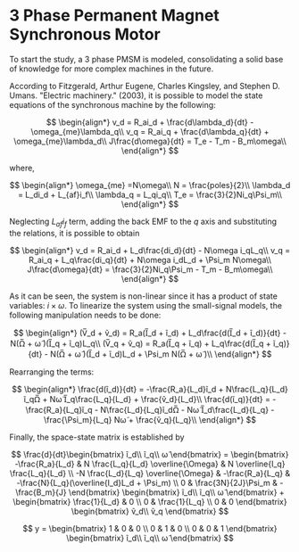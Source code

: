 # 3 Phase Permanent Magnet Synchronous Motor 
To start the study, a 3 phase PMSM is modeled, consolidating a solid base of knowledge for more complex machines in the future.

According to Fitzgerald, Arthur Eugene, Charles Kingsley, and Stephen D. Umans. "Electric machinery." (2003), it is possible to model the state equations of the synchronous machine by the following:

$$
\begin{align*}
v_d = R_ai_d + \frac{d\lambda_d}{dt} - \omega_{me}\lambda_q\\
v_q = R_ai_q + \frac{d\lambda_q}{dt} + \omega_{me}\lambda_d\\
J\frac{d\omega}{dt} = T_e - T_m - B_m\omega\\
\end{align*}
$$

where, 

$$
\begin{align*}
\omega_{me} =N\omega\\
N = \frac{poles}{2}\\
\lambda_d = L_di_d + L_{af}i_f\\
\lambda_q = L_qi_q\\
T_e  = \frac{3}{2}Ni_q\Psi_m\\
\end{align*}
$$

Neglecting $L_{af}i_f$ term, adding the back EMF to the $q$ axis and substituting the relations, it is possible to obtain

$$
\begin{align*}
v_d = R_ai_d + L_d\frac{di_d}{dt} - N\omega i_qL_q\\
v_q = R_ai_q + L_q\frac{di_q}{dt} + N\omega i_dL_d + \Psi_m N\omega\\
J\frac{d\omega}{dt} = \frac{3}{2}Ni_q\Psi_m - T_m - B_m\omega\\
\end{align*}
$$

As it can be seen, the system is non-linear since it has a product of state variables: $i \times \omega$. To linearize the system using the small-signal models, the following manipulation needs to be done:

$$
\begin{align*}
(V̅_d + ṽ_d) = R_a(I̅_d + ĩ_d) + L_d\frac{d(I̅_d + ĩ_d)}{dt} - N(Ω̅ + ω̃ )(I̅_q + ĩ_q)L_q\\
(V̅_q + ṽ_q) = R_a(I̅_q + ĩ_q) + L_q\frac{d(I̅_q + ĩ_q)}{dt} - N(Ω̅ + ω̃ )(I̅_d + ĩ_d)L_d + \Psi_m N(Ω̅ + ω̃ )\\
\end{align*}
$$

Rearranging the terms:

$$
\begin{align*}
\frac{d(ĩ_d)}{dt} = -\frac{R_a}{L_d}ĩ_d + N\frac{L_q}{L_d}ĩ_qΩ̅  + Nω̃ I̅_q\frac{L_q}{L_d} + \frac{ṽ_d}{L_d}\\
\frac{d(ĩ_q)}{dt} = -\frac{R_a}{L_q}ĩ_q - N\frac{L_d}{L_q}ĩ_dΩ̅  - Nω̃ I̅_d\frac{L_d}{L_q} - \frac{\Psi_m}{L_q} Nω̃   + \frac{ṽ_q}{L_q}\\
\end{align*}
$$

Finally, the space-state matrix is established by

$$
\frac{d}{dt}\begin{bmatrix}
ĩ_d\\
ĩ_q\\
ω̃ 
\end{bmatrix} = 
\begin{bmatrix}
-\frac{R_a}{L_d} & N \frac{L_q}{L_d} \overline{\Omega} & N \overline{I_q} \frac{L_q}{L_d} \\
-N \frac{L_d}{L_q} \overline{\Omega} & -\frac{R_a}{L_q} & -\frac{N}{L_q}(\overline{I_d}L_d + \Psi_m) \\
0 & \frac{3N}{2J}\Psi_m & -\frac{B_m}{J}
\end{bmatrix}
\begin{bmatrix}
ĩ_d\\
ĩ_q\\
ω̃ 
\end{bmatrix} +
\begin{bmatrix}
\frac{1}{L_d} & 0 \\
0 & \frac{1}{L_q} \\
0 & 0
\end{bmatrix}
\begin{bmatrix}
ṽ_d\\
ṽ_q 
\end{bmatrix}
$$

$$
y =
\begin{bmatrix}
1 & 0 & 0 \\
0 & 1 & 0 \\
0 & 0 & 1
\end{bmatrix}
\begin{bmatrix}
ĩ_d\\
ĩ_q\\
ω̃ 
\end{bmatrix}
$$




